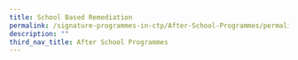```yaml
---
title: School Based Remediation
permalink: /signature-programmes-in-ctp/After-School-Programmes/permalink
description: ""
third_nav_title: After School Programmes
---
```

